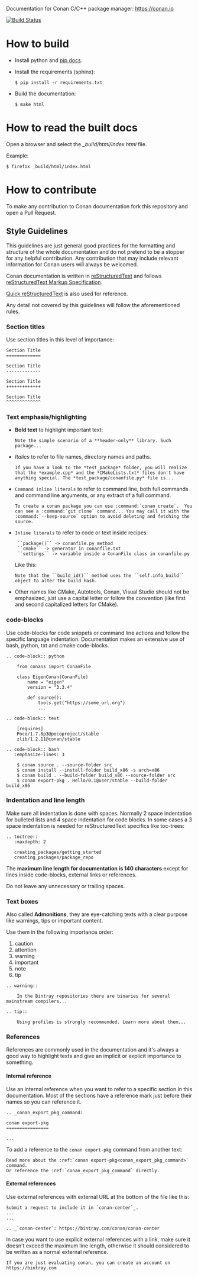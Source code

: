 Documentation for Conan C/C++ package manager: https://conan.io

[![Build Status](https://travis-ci.org/conan-io/docs.svg?branch=master)](https://travis-ci.org/conan-io/docs)

How to build
============

- Install python and [pip docs](https://pip.pypa.io/en/stable/installing/).
- Install the requirements (sphinx):

  `$ pip install -r requirements.txt`

- Build the documentation:

  `$ make html`

How to read the built docs
==========================

Open a browser and select the *_build/html/index.html* file.

Example:

`$ firefox _build/html/index.html`

How to contribute
=================

To make any contribution to Conan documentation fork this repository and open a Pull Request.

Style Guidelines
----------------

This guidelines are just general good practices for the formatting and structure of the whole documentation and do not pretend to be a
stopper for any helpful contribution. Any contribution that may include relevant information for Conan users will always be welcomed.

Conan documentation is written in [reStructuredText](http://docutils.sourceforge.net/rst.html) and
follows [reStructuredText Markup Specification](http://docutils.sourceforge.net/docs/ref/rst/restructuredtext.html).

[Quick reStructuredText](http://docutils.sourceforge.net/docs/user/rst/quickref.html) is also used for reference.

Any detail not covered by this guidelines will follow the aforementioned rules.

### Section titles

Use section titles in this level of importance:

```
Section Title
=============

Section Title
-------------

Section Title
+++++++++++++

Section Title
^^^^^^^^^^^^^
```

### Text emphasis/highlighting

- **Bold text** to highlight important text:

  ```
  Note the simple scenario of a **header-only** library. Such package...
  ```

- *Italics* to refer to file names, directory names and paths.

  ```
  If you have a look to the *test_package* folder, you will realize that the *example.cpp* and the *CMakeLists.txt* files don't have
  anything special. The *test_package/conanfile.py* file is...
  ```

- ``Command inline literals`` to refer to command line, both full commands and command line arguments, or any extract of a full command.
  ```
  To create a conan package you can use :command:`conan create`.  You can see a :command:`git clone` command... You may call it with the :command:`--keep-source` option to avoid deleting and fetching the source.
  ```

- ``Inline literals`` to refer to code or text inside recipes:

  ```
   ``package()`` -> conanfile.py method
   ``cmake`` -> generator in conanfile.txt
   ``settings`` -> variable inside a ConanFile class in conanfile.py
   ```

  Like this:

  ```
  Note that the ``build_id()`` method uses the ``self.info_build`` object to alter the build hash.
  ```

- Other names like CMake, Autotools, Conan, Visual Studio should not be emphasized, just use a capital letter or follow the convention (like
  first and second capitalized letters for CMake).

### code-blocks

Use code-blocks for code snippets or command line actions and follow the specific language
indentation. Documentation makes an extensive use of bash, python, txt and cmake code-blocks.

```
.. code-block:: python

    from conans import ConanFile

    class EigenConan(ConanFile)
        name = "eigen"
        version = "3.3.4"

        def source():
            tools.get("https://some_url.org")
            ...
```

```
.. code-block:: text

    [requires]
    Poco/1.7.8p3@pocoproject/stable
    zlib/1.2.11@conan/stable
```

```
.. code-block:: bash
   :emphasize-lines: 3

    $ conan source . --source-folder src
    $ conan install --install-folder build_x86 -s arch=x86
    $ conan build . --build-folder build_x86 --source-folder src
    $ conan export-pkg . Hello/0.1@user/stable --build-folder build_x86
```

### Indentation and line length

Make sure all indentation is done with spaces. Normally 2 space indentation for bulleted lists and 4 space indentation for code blocks. In some
cases a 3 space indentation is needed for reStructuredText specifics like toc-trees:

```
.. toctree::
   :maxdepth: 2

   creating_packages/getting_started
   creating_packages/package_repo
```

The **maximum line length for documentation is 140 characters** except for lines inside code-blocks, external links or references.

Do not leave any unnecessary or trailing spaces.

### Text boxes

Also called **Admonitions**, they are eye-catching texts with a clear purpose like warnings, tips or important content.

Use them in the following importance order:

1. caution
2. attention
3. warning
4. important
5. note
6. tip

```
.. warning::

    In the Bintray repositories there are binaries for several mainstream compilers...
```

```
.. tip::

    Using profiles is strongly recommended. Learn more about them...
```

### References

References are commonly used in the documentation and it's always a good way to highlight texts and give an implicit or explicit importance
to something.

#### Internal reference

Use an internal reference when you want to refer to a specific section in this documentation. Most of the sections have a reference mark
just before their names so you can reference it.

```
.. _conan_export_pkg_command:

conan export-pkg
================

...
```

To add a reference to the `conan export-pkg` command from another text:

```
Read more about the :ref:`conan export-pkg<conan_export_pkg_command>` command.
Or reference the :ref:`conan_export_pkg_command` directly.
```

#### External references

Use external references with external URL at the bottom of the file like this:

```
Submit a request to include it in `conan-center`_.
...
...

.. _`conan-center`: https://bintray.com/conan/conan-center
```

In case you want to use explicit external references with a link, make sure it doesn't exceed the maximum line length, otherwise it
should considered to be written as a normal external reference.

```
If you are just evaluating conan, you can create an account on https://bintray.com
```
